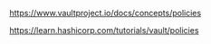 https://www.vaultproject.io/docs/concepts/policies

https://learn.hashicorp.com/tutorials/vault/policies